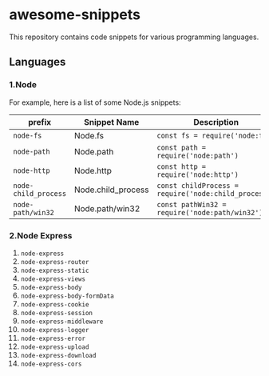 # awesome-snippets

This repository contains code snippets for various programming languages.

## Languages

### 1.Node

For example, here is a list of some Node.js snippets:

| prefix | Snippet Name | Description |
| --- | --- | --- |
| `node-fs` | Node.fs | `const fs = require('node:fs')` |
| `node-path` | Node.path | `const path = require('node:path')` |
| `node-http` | Node.http | `const http = require('node:http')` |
| `node-child_process` | Node.child_process | `const childProcess = require('node:child_process')` |
| `node-path/win32` | Node.path/win32 | `const pathWin32 = require('node:path/win32')` |

### 2.Node Express

1. `node-express`
2. `node-express-router`
3. `node-express-static`
4. `node-express-views`
5. `node-express-body`
6. `node-express-body-formData`
7. `node-express-cookie`
8. `node-express-session`
9. `node-express-middleware`
10. `node-express-logger`
11. `node-express-error`
12. `node-express-upload`
13. `node-express-download`
14. `node-express-cors`
